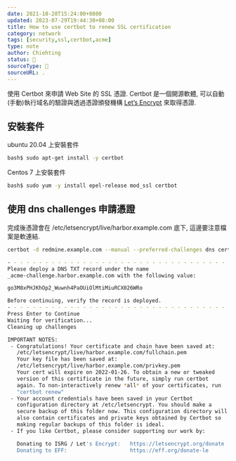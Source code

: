 ```yaml
---
date: 2021-10-28T15:24:00+0800
updated: 2023-07-29T19:44:30+08:00
title: How to use certbot to renew SSL certification
category: network
tags: [security,ssl,certbot,acme]
type: note
author: Chiehting
status: 🌲
sourceType: 📰️
sourceURL: .
---
```


使用 Certbot 來申請 Web Site 的 SSL 憑證. Certbot 是一個開源軟體, 可以自動(手動)執行域名的驗證與透過憑證頒發機構 [Let’s Encrypt](https://letsencrypt.org/) 來取得憑證.

<!--more-->

## 安裝套件

ubuntu 20.04 上安裝套件

```bash
bash$ sudo apt-get install -y certbot
```

Centos 7 上安裝套件

```bash
bash$ sudo yum -y install epel-release mod_ssl certbot
```

## 使用 dns challenges 申請憑證

完成後憑證會在 /etc/letsencrypt/live/harbor.example.com 底下, 這邊要注意檔案是軟連結.

```bash
certbot -d redmine.example.com --manual --preferred-challenges dns certonly

- - - - - - - - - - - - - - - - - - - - - - - - - - - - - - - - - - - - - - - -
Please deploy a DNS TXT record under the name
_acme-challenge.harbor.example.com with the following value:

go3M8xPHJKhOp2_Wuwnh4PaOUiOlMtiMiuRCX026WRo

Before continuing, verify the record is deployed.
- - - - - - - - - - - - - - - - - - - - - - - - - - - - - - - - - - - - - - - -
Press Enter to Continue
Waiting for verification...
Cleaning up challenges

IMPORTANT NOTES:
 - Congratulations! Your certificate and chain have been saved at:
   /etc/letsencrypt/live/harbor.example.com/fullchain.pem
   Your key file has been saved at:
   /etc/letsencrypt/live/harbor.example.com/privkey.pem
   Your cert will expire on 2022-01-26. To obtain a new or tweaked
   version of this certificate in the future, simply run certbot
   again. To non-interactively renew *all* of your certificates, run
   "certbot renew"
 - Your account credentials have been saved in your Certbot
   configuration directory at /etc/letsencrypt. You should make a
   secure backup of this folder now. This configuration directory will
   also contain certificates and private keys obtained by Certbot so
   making regular backups of this folder is ideal.
 - If you like Certbot, please consider supporting our work by:

   Donating to ISRG / Let's Encrypt:   https://letsencrypt.org/donate
   Donating to EFF:                    https://eff.org/donate-le
```
